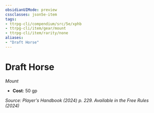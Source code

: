 ```yaml
---
obsidianUIMode: preview
cssclasses: json5e-item
tags:
- ttrpg-cli/compendium/src/5e/xphb
- ttrpg-cli/item/gear/mount
- ttrpg-cli/item/rarity/none
aliases: 
- "Draft Horse"
---
```

# Draft Horse
*Mount*  

- **Cost**: 50 gp

*Source: Player's Handbook (2024) p. 229. Available in the Free Rules (2024)*